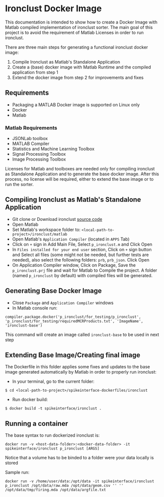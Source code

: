 # Ironclust Docker Image

This documentation is intended to show how to create a Docker Image with Matlab compiled implementation of ironclust sorter. The main goal of this project is to avoid the requirement of Matlab Licenses in order to run ironclust.

There are three main steps for generating a functional ironclust docker image:
1. Compile Ironclust as Matlab's Standalone Application
2. Create a (base) docker image with Matlab Runtime and the compiled application from step 1
3. Extend the docker image from step 2 for improvements and fixes

## Requirements
- Packaging a MATLAB Docker image is supported on Linux only
- Docker
- Matlab

### Matlab Requirements
- JSONLab toolbox
- MATLAB Compiler
- Statistics and Machine Learning Toolbox
- Signal Processing Toolbox
- Image Processing Toolbox

Licenses for Matlab and toolboxes are needed only for compiling ironclust as Standalone Application and to generate the base docker image. After this process, no license will be required, either to extend the base image or to run the sorter.


## Compiling Ironclust as Matlab's Standalone Application

- Git clone or Download ironclust [source code](https://github.com/flatironinstitute/ironclust.git)
- Open Matlab
- Set Matlab's workspace folder to: `<local-path-to-project>/ironclust/matlab`
- Open Matlab's `Application Compiler` (located in `APPS` Tab)
- Click on `+` sign in Add Main File, Select `p_ironclust.m` and Click Open
- In `Files installed for your end user` section, Click on `+` sign button and Select all files (some might not be needed, but further tests are needed), also select the following folders:  `prb`, `prb_json`. Click Open
- On Application Compiler window, Click on Package, Save the `p_ironclust.prj` file and wait for Matlab to Compile the project. A folder (named `p_ironclust` by default) with compiled files will be generated.


## Generating Base Docker Image
- Close `Package` and `Application Compiler` windows
- In Matlab console run:
```
compiler.package.docker('p_ironclust/for_testing/p_ironclust', 'p_ironclust/for_testing/requiredMCRProducts.txt', 'ImageName', 'ironclust-base')
```
This command will create an image called `ironclust-base` to be used in next step

## Extending Base Image/Creating final image
The Dockerfile in this folder applies some fixes and updates to the base image generated automatically by Matlab in order to properly run ironclust:

- In your terminal, go to the current folder:
```
$ cd <local-path-to-project>/spikeinterface-dockerfiles/ironclust
```

- Run docker build:
```
$ docker build -t spikeinterface/ironclust .
```


## Running a container

The base syntax to run dockerized ironclust is:

```
docker run -v <host-data-folder>:<docker-data-folder> -it spikeinterface/ironclust p_ironclust [ARGS]
```

Notice that a volume has to be binded to a folder were your data locally is stored

Sample run:
```
docker run -v /home/user/data:/opt/data -it spikeinterface/ironclust p_ironclust /opt/data/raw.mda /opt/data/geom.csv '' '' /opt/data/tmp/firing.mda /opt/data/argfile.txt
```

